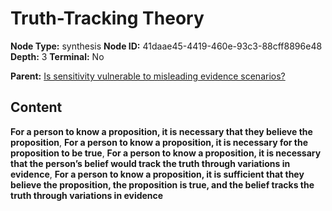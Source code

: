 # Truth-Tracking Theory

**Node Type:** synthesis
**Node ID:** 41daae45-4419-460e-93c3-88cff8896e48
**Depth:** 3
**Terminal:** No

**Parent:** [Is sensitivity vulnerable to misleading evidence scenarios?](is-sensitivity-vulnerable-to-misleading-evidence-scenarios.md)

## Content

**For a person to know a proposition, it is necessary that they believe the proposition**, **For a person to know a proposition, it is necessary for the proposition to be true**, **For a person to know a proposition, it is necessary that the person’s belief would track the truth through variations in evidence**, **For a person to know a proposition, it is sufficient that they believe the proposition, the proposition is true, and the belief tracks the truth through variations in evidence**
